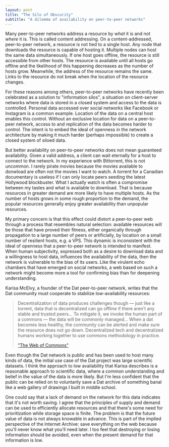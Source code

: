 ```yaml
---
layout: post
title: "The Silo of Obscurity"
subtitle: "A dilemma of availability on peer-to-peer networks"
---
```


Many peer-to-peer networks address a resource by _what_ it is and not _where_ 
it is.
This is called content addressing.
On a content-addressed, peer-to-peer network, a resource is not tied to a
single host.
Any node that downloads the resource is capable of hosting it.
Multiple nodes can host the same data simultaneously.
If one host goes offline, the resource is still accessible from other hosts.
The resource is available until all hosts go offline and the likelihood of this
happening decreases as the number of hosts grow.
Meanwhile, the address of the resource remains the same.
Links to the resource do not break when the location of the resource changes.

For these reasons among others, peer-to-peer networks have recently been 
celebrated as a solution to "information silos", a situation on client-server 
networks where data is stored in a closed system and access to the data is 
controlled.
Personal data accessed over social networks like Facebook or Instagram is a 
common example.
Location of the data on a central host enables this control.
Without an exclusive location for data on a peer-to-peer network, access to and
replication of the data becomes harder to control.
The intent is to embed the ideal of openness in the network architecture by 
making it much harder (perhaps impossible) to create a closed system of siloed
data.

But better availability on peer-to-peer networks does not mean guaranteed 
availability.
Given a valid address, a client can wait eternally for a host to connect to the 
network.
In my experience with Bittorrent, this is not uncommon.
I rarely pirate movies because the movies available to donwload are often not 
the movies I want to watch.
A torrent for a Canadian documentary is useless if I can only locate peers 
seeding the latest Hollywood blockbuster.
What I actually watch is often a compromise between my tastes and what is 
available to download.
That is because resources in greater demand are more likely to have multiple 
hosts.
As the number of hosts grows in some rough proportion to the demand, the 
popular resources generally enjoy greater availability than unpopular resources.

My primary concern is that this effect could distort a peer-to-peer web through 
a process that resembles natural selection: available resources will be those 
that have proved their fitness, either organically through propagation to a 
large number of peers or artificially, by location on a small number of 
resilient hosts, e.g. a VPS.
This dynamic is inconsistent with the ideal of openness that a peer-to-peer 
network is intended to manifest.
When human subjectivity, expressed both as a desire to download data and a 
willingness to host data, influences the availability of the data, then the 
network is vulnerable to the bias of its users. 
Like the virulent echo chambers that have emerged on social networks, a web 
based on such a network might become more a tool for confirming bias than 
for deepening understanding.

Karisa McElvy, a founder of the Dat peer-to-peer network, writes that the 
Dat community must cooperate to stabilize low-availability resources:

> Decentralization of data produces challenges though — just like a torrent, 
> data that is decentralized can go offline if there aren’t any stable and 
> trusted peers... To mitigate it, we invoke the human part of a commons — the 
> data will be commonly managed... When a dat becomes less healthy, the 
> community can be alerted and make sure the resource does not go down. 
> Decentralized tech and decentralized humans working together to use commons 
> methodology in practice.
>
> ["The Web of Commons"](https://blog.datproject.org/2017/09/21/dat-commons/)

Even though the Dat network is public and has been used to host many kinds of data,
the initial use case of the Dat project was large scientific datasets.
I think the approach to low availability that Karisa describes is a reasonable
approach to scientific data, where
a common understanding and belief in the value of the data is more likely.
But I'm less confident that the public can be relied on to voluntarily save 
a Dat archive of something banal like a web gallery of drawings I built in
middle school.

One could say that a lack of demand on the network for this data indicates
that it's not worth saving.
I agree that the principles of supply and demand can be used to efficiently 
allocate resources and that there's some need for prioritization while storage 
space is finite.
The problem is that the future value of data is not always knowable in advance.
This is part of the implied perspective of the Internet Archive: save everything
on the web because you'll never know what you'll need later.
I too feel that destroying or losing information should be avoided, even when 
the present demand for that information is low.
